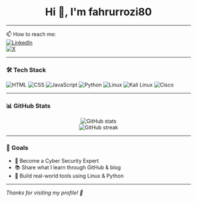 <h1 align="center">Hi 👋, I'm fahrurrozi80</h1>


---



📫 How to reach me:  
[![LinkedIn](https://img.shields.io/badge/LinkedIn-blue?logo=linkedin&logoColor=white)](https://www.linkedin.com/in/zero-syn-0171a9332/)  
[![X](https://img.shields.io/badge/X-black?logo=twitter&logoColor=white)](https://x.com/Vinny3034989311)

---

### 🛠️ Tech Stack
![HTML](https://img.shields.io/badge/HTML-e34c26?logo=html5&logoColor=white)
![CSS](https://img.shields.io/badge/CSS-264de4?logo=css3&logoColor=white)
![JavaScript](https://img.shields.io/badge/JavaScript-f7df1e?logo=javascript&logoColor=black)
![Python](https://img.shields.io/badge/Python-3776AB?logo=python&logoColor=white)
![Linux](https://img.shields.io/badge/Linux-black?logo=linux&logoColor=white)
![Kali Linux](https://img.shields.io/badge/Kali-557C94?logo=kalilinux&logoColor=white)
![Cisco](https://img.shields.io/badge/Cisco-1BA0D7?logo=cisco&logoColor=white)

---

### 📊 GitHub Stats
<p align="center">
  <img src="https://github-readme-stats.vercel.app/api?username=fahrurroziy80&show_icons=true&theme=radical" alt="GitHub stats" />
  <br/>
  <img src="https://github-readme-streak-stats.herokuapp.com/?user=fahrurroziy80&theme=radical" alt="GitHub streak" />
</p>

---

### 📌 Goals
- 🚀 Become a Cyber Security Expert 
- 📚 Share what I learn through GitHub & blog
- 🧠 Build real-world tools using Linux & Python

---

_Thanks for visiting my profile! 🙏_
